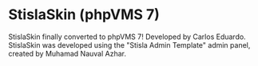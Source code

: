 # StislaSkin (phpVMS 7)
 StislaSkin finally converted to phpVMS 7! Developed by Carlos Eduardo. StislaSkin was developed using the "Stisla Admin Template" admin panel, created by Muhamad Nauval Azhar.

